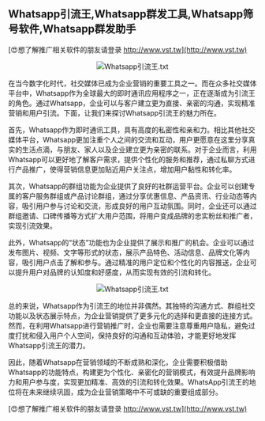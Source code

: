 ## **Whatsapp引流王,Whatsapp群发工具,Whatsapp筛号软件,Whatsapp群发助手**

[😍想了解推广相关软件的朋友请登录 http://www.vst.tw](http://www.vst.tw)

 <center><img src="https://vst.tw/MP4/tuiguang/png/7.png" alt="Whatsapp引流王.txt"></center>

在当今数字化时代，社交媒体已成为企业营销的重要工具之一。而在众多社交媒体平台中，Whatsapp作为全球最大的即时通讯应用程序之一，正在逐渐成为引流王的角色。通过Whatsapp，企业可以与客户建立更为直接、亲密的沟通，实现精准营销和用户引流。下面，让我们来探讨Whatsapp引流王的魅力所在。

首先，Whatsapp作为即时通讯工具，具有高度的私密性和亲和力。相比其他社交媒体平台，Whatsapp更加注重个人之间的交流和互动，用户更愿意在这里分享真实的生活点滴，与朋友、家人以及企业建立更为亲密的联系。对于企业而言，利用Whatsapp可以更好地了解客户需求，提供个性化的服务和推荐，通过私聊方式进行产品推广，使得营销信息更加贴近用户关注点，增加用户黏性和转化率。

其次，Whatsapp的群组功能为企业提供了良好的社群运营平台。企业可以创建专属的客户服务群组或产品讨论群组，通过分享优惠信息、产品资讯、行业动态等内容，吸引用户参与讨论和交流，形成良好的用户互动氛围。同时，企业还可以通过群组邀请、口碑传播等方式扩大用户范围，将用户变成品牌的忠实粉丝和推广者，实现引流效果。

此外，Whatsapp的“状态”功能也为企业提供了展示和推广的机会。企业可以通过发布图片、视频、文字等形式的状态，展示产品特色、活动信息、品牌文化等内容，吸引用户点击了解和参与。通过精准的用户定位和个性化的内容推送，企业可以提升用户对品牌的认知度和好感度，从而实现有效的引流和转化。

 <center><img src="https://vst.tw/MP4/tuiguang/png/6.png" alt="Whatsapp引流王.txt"></center>

总的来说，Whatsapp作为引流王的地位并非偶然。其独特的沟通方式、群组社交功能以及状态展示特点，为企业营销提供了更多元化的选择和更直接的连接方式。然而，在利用Whatsapp进行营销推广时，企业也需要注意尊重用户隐私，避免过度打扰和侵入用户个人空间，保持良好的沟通和互动体验，才能更好地发挥Whatsapp引流王的潜力。

因此，随着Whatsapp在营销领域的不断成熟和深化，企业需要积极借助Whatsapp的功能特点，构建更为个性化、亲密化的营销模式，有效提升品牌影响力和用户参与度，实现更加精准、高效的引流和转化效果。WhatsApp引流王的地位将在未来继续巩固，成为企业营销策略中不可或缺的重要组成部分。

[😍想了解推广相关软件的朋友请登录 http://www.vst.tw](http://www.vst.tw)




